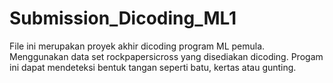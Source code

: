 # Submission_Dicoding_ML1
File ini merupakan proyek akhir dicoding program ML pemula. Menggunakan data set rockpapersicross yang disediakan dicoding. Progam ini dapat mendeteksi bentuk tangan seperti batu, kertas atau gunting.
